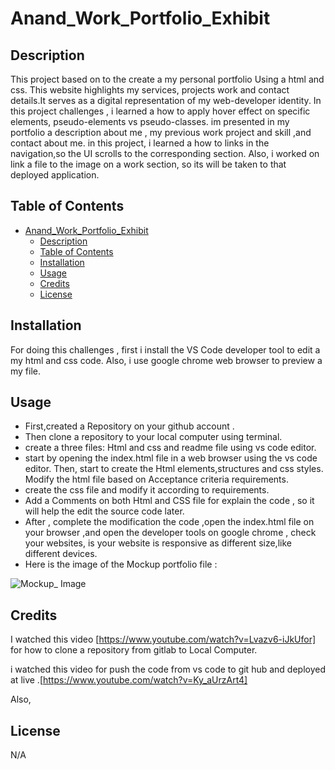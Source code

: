 

# Anand_Work_Portfolio_Exhibit


## Description 
This project based on to the  create a my personal portfolio Using a html and css. This website highlights my services, projects work and contact details.It serves as a digital representation of my web-developer  identity. In this project challenges , i learned a how to apply hover effect on specific elements, pseudo-elements vs pseudo-classes.  im presented in my portfolio a description about me , my previous work project and skill ,and contact about me. in this project, i learned a how to links in the navigation,so the UI scrolls to the corresponding section. Also, i worked on link a file to the image on a work section, so its will be  taken to that deployed application. 


## Table of Contents


- [Anand\_Work\_Portfolio\_Exhibit](#anand_work_portfolio_exhibit)
  - [Description](#description)
  - [Table of Contents](#table-of-contents)
  - [Installation](#installation)
  - [Usage](#usage)
  - [Credits](#credits)
  - [License](#license)


## Installation

For doing this challenges , first i install the VS Code  developer tool to  edit a my html and css code. Also, i use google chrome web browser to   preview a  my file.     

## Usage


 
 * First,created a Repository on  your github account . 
 * Then  clone  a repository to  your  local computer using terminal. 
 *  create a three files: Html and css and readme file using vs code editor.   
 * start by opening the index.html file in a web browser using the vs code editor. Then, start to create the Html elements,structures and  css styles.  Modify the html file  based on Acceptance criteria requirements.
 *  create  the css file and modify it according to requirements. 
 * Add a Comments on both Html and CSS file for explain the code , so it will help the edit the source code later.
 *  After , complete the modification the code ,open the index.html file on your browser ,and  open the developer tools on google chrome , check your websites, is  your website is  responsive as different size,like different devices. 
 * Here is  the image of the  Mockup portfolio file :

![ Mockup_ Image](assets/Images/02-advanced-css-homework-demo.gif )


## Credits
 I watched this video  [https://www.youtube.com/watch?v=Lvazv6-iJkUfor]  for how to clone a repository  from gitlab to Local Computer. 

 i watched this video for push the code from vs code to git hub and deployed at live .[https://www.youtube.com/watch?v=Ky_aUrzArt4]

 Also,  


## License

N/A